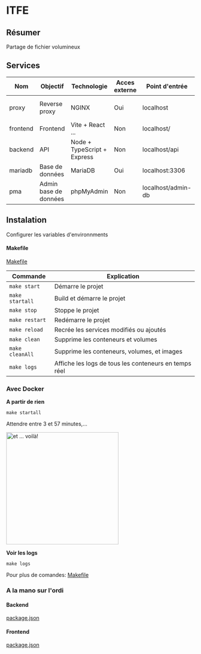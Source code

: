 # ITFE

## Résumer 

Partage de fichier volumineux

## Services

| Nom     | Objectif              | Technologie                 | Acces externe | Point d'entrée     | Lien |
|--       |---                    |---                          |---            |---                 |--- |
| proxy   | Reverse proxy         | NGINX                       | Oui           | localhost          | [Fichier de config](/conf) |
| frontend| Frontend              | Vite + React ...            | Non           | localhost/         | [Frontend](/Frontend) |
| backend | API                   | Node + TypeScript + Express | Non           | localhost/api      | [Backend](/backend) |
| mariadb | Base de données       | MariaDB                     | Oui           | localhost:3306     | |
| pma     | Admin base de données | phpMyAdmin                  | Non           | localhost/admin-db | |

## Instalation

Configurer les variables d'environnments

#### Makefile 

[Makefile](/Makefile)

| Commande       | Explication                                           |
|---             |---                                                    |
| `make start`   | Démarre le projet                                     |
| `make startall`| Build et démarre le projet                            |
| `make stop`    | Stoppe le projet                                      |
| `make restart` | Redémarre le projet                                   |
| `make reload`  | Recrée les services modifiés ou ajoutés               |
| `make clean`   | Supprime les conteneurs et volumes                    |
| `make cleanAll`| Supprime les conteneurs, volumes, et images           |
| `make logs`    | Affiche les logs de tous les conteneurs en temps réel |

### Avec Docker

**A partir de rien**

```shell
make startall
```
Attendre entre 3 et 57 minutes,...

<img src="https://media1.tenor.com/m/zs-6k2lFHGsAAAAd/steve-carrell-magic.gif" alt="et ... voilà!" width="300" />

**Voir les logs**

```shell
make logs
```

Pour plus de comandes: [Makefile](#makefile)


### A la mano sur l'ordi

#### Backend

[package.json](/backend/package.json)

#### Frontend

[package.json](/frontend/package.json)


